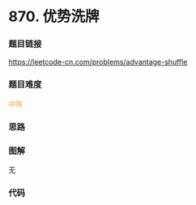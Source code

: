 # 870. 优势洗牌

### 题目链接

https://leetcode-cn.com/problems/advantage-shuffle

### 题目难度

<font color=#F0AD4E>中等</font>

### 思路



### 图解

无

### 代码

```python
```